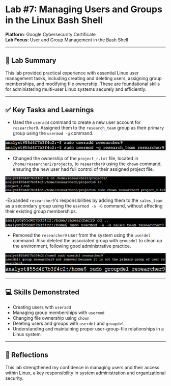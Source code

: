 # Lab #7: Managing Users and Groups in the Linux Bash Shell

**Platform**: Google Cybersecurity Certificate  
**Lab Focus**: User and Group Management in the Bash Shell

---

## 🧠 Lab Summary

This lab provided practical experience with essential Linux user management tasks, including creating and deleting users, assigning group memberships, and modifying file ownership. These are foundational skills for administering multi-user Linux systems securely and efficiently.

---

## ✅ Key Tasks and Learnings
 
- Used the `useradd` command to create a new user account for `researcher9`. Assigned them to the `research_team` group as their primary group using the `usermod -g` command.

![Useradd Command Example](../../images/linux_lab7_useradd.png)

- Changed the ownership of the `project_r.txt` file, located in `/home/researcher2/projects`, to `researcher9` using the `chown` command, ensuring the new user had full control of their assigned project file.

![Chown File Example](../../images/linux_lab7_chown.png)

-Expanded `researcher9`'s responsibilities by adding them to the `sales_team` as a secondary group using the `usermod -a -G` command, without affecting their existing group memberships.

![Usermod Add Group Example](../../images/linux_lab7_usermod.png)

- Removed the `researcher9` user from the system using the `userdel` command. Also deleted the associated group with `groupdel` to clean up the environment, following good administrative practice.

![Userdel and Groupdel Example](../../images/linux_lab7_userdel.png)
![Userdel and Groupdel Example](../../images/linux_lab7_groupdel.png)

---

## 💻 Skills Demonstrated

- Creating users with `useradd`  
- Managing group memberships with `usermod`  
- Changing file ownership using `chown`  
- Deleting users and groups with `userdel` and `groupdel`  
- Understanding and maintaining proper user-group-file relationships in a Linux system  

---

## 🔁 Reflections

This lab strengthened my confidence in managing users and their access within Linux, a key responsibility in system administration and organizational security.
